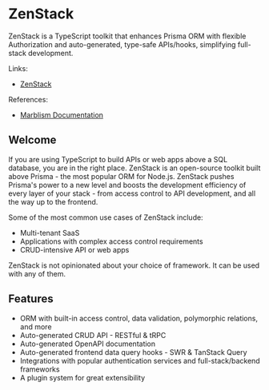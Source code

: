 # ZenStack

ZenStack is a TypeScript toolkit that enhances Prisma ORM with flexible Authorization and auto-generated, type-safe APIs/hooks, simplifying full-stack development.

Links:

- [ZenStack](https://zenstack.dev)

References:

- [Marblism Documentation](https://dev.marblism.com)

## Welcome

If you are using TypeScript to build APIs or web apps above a SQL database, you are in the right place. ZenStack is an open-source toolkit built above Prisma - the most popular ORM for Node.js. ZenStack pushes Prisma's power to a new level and boosts the development efficiency of every layer of your stack - from access control to API development, and all the way up to the frontend.

Some of the most common use cases of ZenStack include:

- Multi-tenant SaaS
- Applications with complex access control requirements
- CRUD-intensive API or web apps

ZenStack is not opinionated about your choice of framework. It can be used with any of them.

## Features

- ORM with built-in access control, data validation, polymorphic relations, and more
- Auto-generated CRUD API - RESTful & tRPC
- Auto-generated OpenAPI documentation
- Auto-generated frontend data query hooks - SWR & TanStack Query
- Integrations with popular authentication services and full-stack/backend frameworks
- A plugin system for great extensibility
